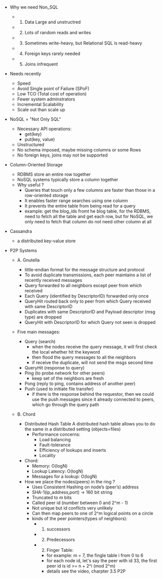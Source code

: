 * Why we need Non_SQL
    * 1. Data Large and unstructred 
    * 2. Lots of random reads and writes
    * 3. Sometimes write-heavy, but Relational SQL is read-heavy
    * 4. Foreign keys rarely needed
    * 5. Joins infrequent

* Needs recently
    * Speed
    * Avoid Single point of Failure (SPoF)
    * Low TCO (Total cost of operation)
    * Fewer system adminstrators
    * Incremental Scalability
    * Scale out than scale up

* NoSQL = "Not Only SQL"
    * Necessary API operations:
      * get(key)
      * put(key, value)
    * Unstructured
    * No schema imposed, maybe missing columns or some Rows
    * No foreign keys, joins may not be supported 

* Column-Oriented Storage
    * RDBMS store an entire row together
    * NoSQL systems typically store a column together 
    * Why useful ?
        * Queries that touch only a few columns are faster than those in a row-oriented storage
        * It enables faster range searches using one column
        * It prevents the entire table from being read for a query 
        * example: get the blog_ids fromt he blog table, for the RDBMS, need to fetch
        all the table and get each row, but for NoSQL, we only need to fetch that column 
        do not need other column at all

* Cassandra
  * a distributed key-value store



* P2P Systems
    * A. Gnutella
      * little-endian format for the message structure and protocol 
      * To avoid duplicate transmissions, each peer maintains a list of recently received messages
      * Query forwarded to all neighbors except peer from which received
      * Each Query (identified by DescriptorID) forwarded only once
      * QueryHit routed back only to peer from which Query received with same DescriptorID
      * Duplicates with same DescriptorID and Payload descriptor (msg type) are dropped
      * QueryHit with DescriptorID for which Query not seen is dropped
      
    * Five main messages:
      * Query (search)
        * when the nodes receive the query message, it will first check the local whether hit the keyword
        * then flood the query messages to all the neighbors 
        * if receive the duplicate, will not send the msgs second time
      * QueryHit (response to query)
      * Ping (to probe network for other peers)
        * keep set of the neighbors are fresh 
      * Pong (reply to ping, contains address of another peer)
      * Push (used to initiate file transfer)
          * if there is the response behind the requestor, then we could use the push messages since it already connected
            to peers, which go through the query path
      
    * B. Chord
      * Distributed Hash Table
        A distributed hash table allows you to do the same in a distributed setting (objects=files)
        * Performance concerns:
          * Load balancing
          * Fault-tolerance
          * Efficiency of lookups and inserts
          * Locality
      * Chord:
        * Memory: O(logN)
        * Lookup Latency: O(logN)
        * Messages for a lookup: O(logN)
      * How we place the nodes(peers) in the ring ?
          * Uses Consistent Hashing on node’s (peer’s) address
          * SHA-1(ip_address,port) -> 160 bit string
          * Truncated to m bits
          * Called peer id (number between 0 and 2^m - 1)
          * Not unique but id conflicts very unlikely
          * Can then map peers to one of 2^m logical points on a circle
          * kinds of the peer pointers(types of neighbors): 
              * 1) successors 
              * 2) Predecessors
              * 2) Finger Table:
                  * for example: m = 7, the fingle table i from 0 to 6
                  * for each node id, let's say the peer with id 33, the first peer id is 
                   id >= n + 2^i (mod 2^m)
                  * details see the video, charpter 3.5 P2P
                
        
      
      
      
      
      
